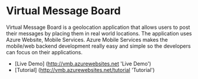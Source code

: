 Virtual Message Board
======================

Virtual Message Board is a geolocation application that allows users to post their messages by placing them in real world locations. The application uses Azure Website, Mobile Services. Azure Mobile Services makes the mobile/web backend development really easy and simple so the developers can focus on their applications.

+ [Live Demo] (http://vmb.azurewebsites.net 'Live Demo')
+ [Tutorial] (http://vmb.azurewebsites.net/tutorial 'Tutorial')
